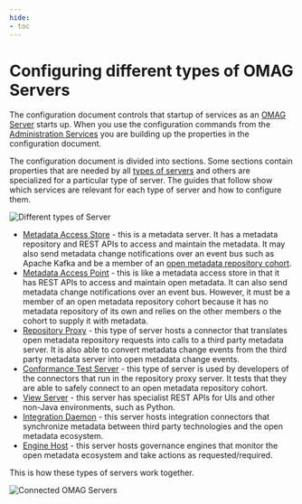 ```yaml
---
hide:
- toc
---
```



<!-- SPDX-License-Identifier: CC-BY-4.0 -->
<!-- Copyright Contributors to the Egeria project. -->

# Configuring different types of OMAG Servers

The configuration document controls that startup of services as an [OMAG Server](/concepts/omag-server) starts up.  When you use the configuration commands from the [Administration Services](/services/admin-services/overview) you are building up the properties in the configuration document.

The configuration document is divided into sections.  Some sections contain properties that are needed by all [types of servers](/concepts/omag-server/#types-of-omag-server) and others are specialized for a particular type of server.  The guides that follow show which services are relevant for each type of server and how to configure them.

![Different types of Server](configuration-document-structure-by-server-type.svg)


* [Metadata Access Store](configuring-a-metadata-access-store.md) - this is a metadata server.  It has a metadata repository and REST APIs to access and maintain the metadata.  It may also send metadata change notifications over an event bus such as Apache Kafka and be a member of an [open metadata repository cohort](/concepts/cohort-member).
* [Metadata Access Point](configuring-a-metadata-access-store.md) - this is like a metadata access store in that it has REST APIs to access and maintain open metadata.  It can also send metadata change notifications over an event bus.  However, it must be a member of an open metadata repository cohort because it has no metadata repository of its own and relies on the other members o the cohort to supply it with metadata. 
* [Repository Proxy](configuring-a-repository-proxy.md) - this type of server hosts a connector that translates open metadata repository requests into calls to a third party metadata server.  It is also able to convert metadata change events from the third party metadata server into open metadata change events.
* [Conformance Test Server](configuring-a-conformance-test-server.md) - this type of server is used by developers of the connectors that run in the repository proxy server. It tests that they are able to safely connect to an open metadata repository cohort.
* [View Server](configuring-a-view-server.md) - this server has specialist REST APIs for UIs and other non-Java environments, such as Python.
* [Integration Daemon](configuring-an-integration-daemon.md) - this server hosts integration connectors that synchronize metadata between third party technologies and the open metadata ecosystem.
* [Engine Host](configuring-an-engine-host.md) - this server hosts governance engines that monitor the open metadata ecosystem and take actions as requested/required.


This is how these types of servers work together.

![Connected OMAG Servers](/introduction/egeria-solution-components.svg)
